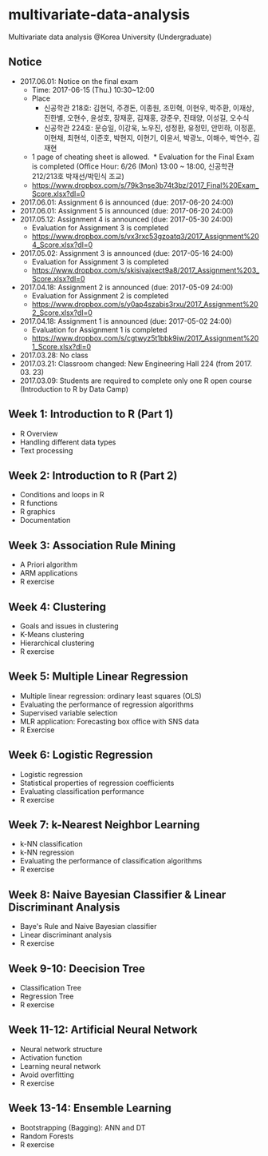# multivariate-data-analysis
Multivariate data analysis @Korea University (Undergraduate)

## Notice
* 2017.06.01: Notice on the final exam
  * Time: 2017-06-15 (Thu.) 10:30~12:00
  * Place
    * 신공학관 218호: 김현덕, 주경돈, 이종원, 조민혁, 이현우, 박주환, 이재상, 진한별, 오현수, 윤성호, 장재훈, 김재홍, 강준우, 진태양, 이성길, 오수식
    * 신공학관 224호: 문승일, 이강욱, 노우진, 성정환, 유정민, 안민하, 이정훈, 이현채, 최현석, 이준호, 박현지, 이현기, 이윤서, 박광노, 이해수, 박연수, 김재현
  * 1 page of cheating sheet is allowed.
  * Evaluation for the Final Exam is completed (Office Hour: 6/26 (Mon) 13:00 ~ 18:00, 신공학관 212/213호 박재선/박민식 조교)
  * https://www.dropbox.com/s/79k3nse3b74t3bz/2017_Final%20Exam_Score.xlsx?dl=0
* 2017.06.01: Assignment 6 is announced (due: 2017-06-20 24:00)
* 2017.06.01: Assignment 5 is announced (due: 2017-06-20 24:00)
* 2017.05.12: Assignment 4 is announced (due: 2017-05-30 24:00)
  * Evaluation for Assignment 3 is completed
  * https://www.dropbox.com/s/vx3rxc53gzoatq3/2017_Assignment%204_Score.xlsx?dl=0
* 2017.05.02: Assignment 3 is announced (due: 2017-05-16 24:00)
  * Evaluation for Assignment 3 is completed
  * https://www.dropbox.com/s/skisivajxect9a8/2017_Assignment%203_Score.xlsx?dl=0
* 2017.04.18: Assignment 2 is announced (due: 2017-05-09 24:00)
  * Evaluation for Assignment 2 is completed
  * https://www.dropbox.com/s/y0ap4szabis3rxu/2017_Assignment%202_Score.xlsx?dl=0
* 2017.04.18: Assignment 1 is announced (due: 2017-05-02 24:00)
  * Evaluation for Assignment 1 is completed
  * https://www.dropbox.com/s/cgtwyz5t1bbk9iw/2017_Assignment%201_Score.xlsx?dl=0
* 2017.03.28: No class
* 2017.03.21: Classroom changed: New Engineering Hall 224 (from 2017. 03. 23)
* 2017.03.09: Students are required to complete only one R open course (Introduction to R by Data Camp) 

## Week 1: Introduction to R (Part 1)
* R Overview
* Handling different data types
* Text processing

## Week 2: Introduction to R (Part 2)
* Conditions and loops in R
* R functions
* R graphics
* Documentation

## Week 3: Association Rule Mining
* A Priori algorithm
* ARM applications
* R exercise

## Week 4: Clustering
* Goals and issues in clustering
* K-Means clustering
* Hierarchical clustering
* R exercise

## Week 5: Multiple Linear Regression
* Multiple linear regression: ordinary least squares (OLS)
* Evaluating the performance of regression algorithms
* Supervised variable selection
* MLR application: Forecasting box office with SNS data
* R Exercise

## Week 6: Logistic Regression
* Logistic regression
* Statistical properties of regression coefficients
* Evaluating classification performance
* R exercise

## Week 7: k-Nearest Neighbor Learning
* k-NN classification
* k-NN regression
* Evaluating the performance of classification algorithms
* R exercise

## Week 8: Naive Bayesian Classifier & Linear Discriminant Analysis
* Baye's Rule and Naive Bayesian classifier
* Linear discriminant analysis
* R exercise

## Week 9-10: Deecision Tree
* Classification Tree
* Regression Tree
* R exercise

## Week 11-12: Artificial Neural Network
* Neural network structure
* Activation function
* Learning neural network
* Avoid overfitting
* R exercise

## Week 13-14: Ensemble Learning
* Bootstrapping (Bagging): ANN and DT
* Random Forests
* R exercise
